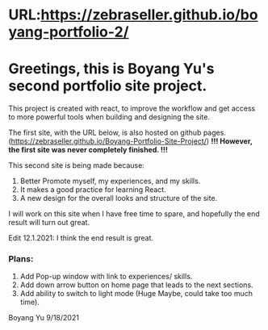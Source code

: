 # URL:https://zebraseller.github.io/boyang-portfolio-2/

# Greetings, this is Boyang Yu's second portfolio site project.

This project is created with react, to improve the workflow and get access to more powerful tools when building and designing the site.

The first site, with the URL below, is also hosted on github pages. (https://zebraseller.github.io/Boyang-Portfolio-Site-Project/)
**!!! However, the first site was never completely finished. !!!**

This second site is being made because:

1. Better Promote myself, my experiences, and my skills.
2. It makes a good practice for learning React.
3. A new design for the overall looks and structure of the site.

I will work on this site when I have free time to spare, and hopefully the end result will turn out great.

Edit 12.1.2021: I think the end result is great.

### Plans:

1. Add Pop-up window with link to experiences/ skills.
2. Add down arrow button on home page that leads to the next sections.
3. Add ability to switch to light mode (Huge Maybe, could take too much time).

Boyang Yu
9/18/2021
